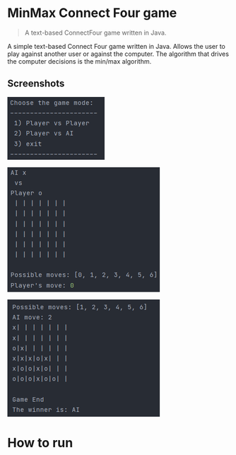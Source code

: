 # MinMax Connect Four game
> A text-based ConnectFour game written in Java. 

A simple text-based Connect Four game written in Java. Allows the user to play against another user or against the computer.
The algorithm that drives the computer decisions is the min/max algorithm.

## Screenshots
![screenshots/gameMode.png](screenshots/gameMode.png)

![screenshots/gameStart.png](screenshots/gameStart.png)

![screenshots/gameEnd.png](screenshots/gameEnd.png)

# How to run
